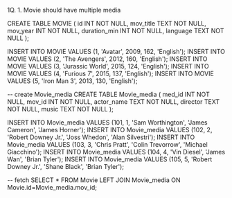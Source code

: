 1Q. 1. Movie should have multiple media

CREATE TABLE MOVIE (
  id INT NOT NULL,
  mov_title TEXT NOT NULL,
  mov_year INT NOT NULL,
  duration_min INT NOT NULL,
  language TEXT NOT NULL
);

INSERT INTO MOVIE VALUES (1, 'Avatar', 2009, 162, 'English');
INSERT INTO MOVIE VALUES (2, 'The Avengers', 2012, 160, 'English');
INSERT INTO MOVIE VALUES (3, 'Jurassic World', 2015, 124, 'English');
INSERT INTO MOVIE VALUES (4, 'Furious 7', 2015, 137, 'English');
INSERT INTO MOVIE VALUES (5, 'Iron Man 3', 2013, 130, 'English');

-- create Movie_media
CREATE TABLE Movie_media (
  med_id INT NOT NULL,
  mov_id INT NOT NULL,
  actor_name TEXT NOT NULL,
  director TEXT NOT NULL,
  music TEXT NOT NULL
);

INSERT INTO Movie_media VALUES (101, 1, 'Sam Worthington', 'James Cameron', 'James Horner');
INSERT INTO Movie_media VALUES (102, 2, 'Robert Downey Jr.', 'Joss Whedon', 'Alan Silvestri');
INSERT INTO Movie_media VALUES (103, 3, 'Chris Pratt', 'Colin Trevorrow', 'Michael Giacchino');
INSERT INTO Movie_media VALUES (104, 4, 'Vin Diesel', 'James Wan', 'Brian Tyler');
INSERT INTO Movie_media VALUES (105, 5, 'Robert Downey Jr.', 'Shane Black', 'Brian Tyler');

-- fetch 
SELECT * FROM Movie 
LEFT JOIN Movie_media 
ON 
Movie.id=Movie_media.mov_id;
